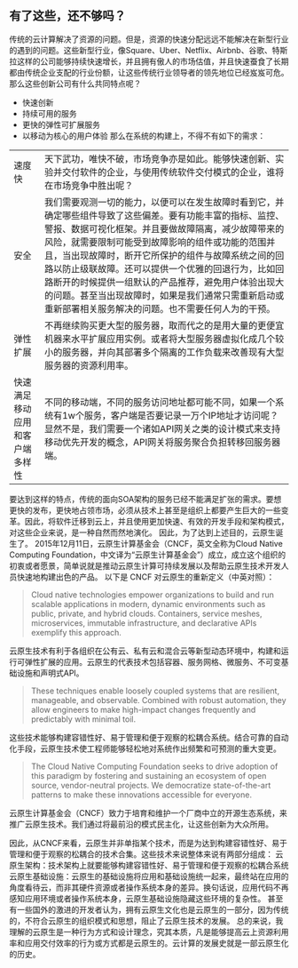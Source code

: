 ## 有了这些，还不够吗？

传统的云计算解决了资源的问题。但是，资源的快速分配远远不能解决在新型行业的遇到的问题。这些新型行业，像Square、Uber、Netflix、Airbnb、谷歌、特斯拉这样的公司能够持续快速增长，并且拥有傲人的市场估值，并且快速蚕食了长期都由传统企业支配的行业份额，让这些传统行业领导者的领先地位已经岌岌可危。那么这些创新公司有什么共同特点呢？
* 快速创新
* 持续可用的服务
* 更快的弹性可扩展服务
* 以移动为核心的用户体验
  那么在系统的构建上，不得不有如下的需求：

|  |  |
| --- | --- |
| 速度快 | 天下武功，唯快不破，市场竞争亦是如此。能够快速创新、实验并交付软件的企业，与使用传统软件交付模式的企业，谁将在市场竞争中胜出呢？ |
| 安全 |  我们需要观测一切的能力，以便可以在发生故障时看到它，并确定哪些组件导致了这些偏差。要有功能丰富的指标、监控、警报、数据可视化框架。并且要做故障隔离，减少故障带来的风险，就需要限制可能受到故障影响的组件或功能的范围并且，当出现故障时，断开它所保护的组件与故障系统之间的回路以防止级联故障。还可以提供一个优雅的回退行为，比如回路断开的时候提供一组默认的产品推荐，避免用户体验出现大的问题。甚至当出现故障时，如果是我们通常只需重新启动或重新部署相关服务解决的问题。也不需要任何人为的干预。|
| 弹性扩展 | 不再继续购买更大型的服务器，取而代之的是用大量的更便宜机器来水平扩展应用实例。或者将大型服务器虚拟化成几个较小的服务器，并向其部署多个隔离的工作负载来改善现有大型服务器的资源利用率。 |
| 快速满足移动应用和客户端多样性 |不同的移动端，不同的服务访问地址都可能不同，如果一个系统有1w个服务，客户端是否要记录一万个IP地址才访问呢？显然不是，我们需要一个诸如API网关之类的设计模式来支持移动优先开发的概念，API网关将服务聚合负担转移回服务器端。|

要达到这样的特点，传统的面向SOA架构的服务已经不能满足扩张的需求。要想更快的发布，更快地占领市场，必须从技术上甚至是组织上都要产生巨大的一些变革。因此，将软件迁移到云上，并且使用更加快速、有效的开发手段和架构模式，对这些企业来说，是一种自然而然地演化。
因此，为了达到上述目的，云原生诞生了。
2015年12月11日，云原生计算基金会（CNCF，英文全称为Cloud Native Computing Foundation，中文译为“云原生计算基金会”）成立，成立这个组织的初衷或者愿景，简单说就是推动云原生计算可持续发展以及帮助云原生技术开发人员快速地构建出色的产品。
以下是 CNCF 对云原生的重新定义（中英对照）：
>Cloud native technologies empower organizations to build and run scalable applications in modern, dynamic environments such as public, private, and hybrid clouds. Containers, service meshes, microservices, immutable infrastructure, and declarative APIs exemplify this approach.

云原生技术有利于各组织在公有云、私有云和混合云等新型动态环境中，构建和运行可弹性扩展的应用。云原生的代表技术包括容器、服务网格、微服务、不可变基础设施和声明式API。
>These techniques enable loosely coupled systems that are resilient, manageable, and observable. Combined with robust automation, they allow engineers to make high-impact changes frequently and predictably with minimal toil.

这些技术能够构建容错性好、易于管理和便于观察的松耦合系统。结合可靠的自动化手段，云原生技术使工程师能够轻松地对系统作出频繁和可预测的重大变更。

>The Cloud Native Computing Foundation seeks to drive adoption of this paradigm by fostering and sustaining an ecosystem of open source, vendor-neutral projects. We democratize state-of-the-art patterns to make these innovations accessible for everyone.

云原生计算基金会（CNCF）致力于培育和维护一个厂商中立的开源生态系统，来推广云原生技术。我们通过将最前沿的模式民主化，让这些创新为大众所用。

因此，从CNCF来看，云原生并非单指某个技术，而是为达到构建容错性好、易于管理和便于观察的松耦合的技术合集。这些技术来说整体来说有两部分组成：
云原生架构：技术架构上就要能够构建容错性好、易于管理和便于观察的松耦合系统
云原生基础设施：云原生的基础设施将应用和基础设施统一起来，最终站在应用的角度看待云，而非其硬件资源或者操作系统本身的差异。换句话说，应用代码不再感知应用环境或者操作系统本身，云原生基础设施隐藏这些环境的复杂性。
甚至有一些国外的激进的开发者认为，拥有云原生文化也是云原生的一部分，因为传统的，不符合云原生的组织模式和思想，阻止了云原生技术的发展。
总的来说，我理解的云原生是一种行为方式和设计理念，究其本质，凡是能够提高云上资源利用率和应用交付效率的行为或方式都是云原生的。云计算的发展史就是一部云原生化的历史。

